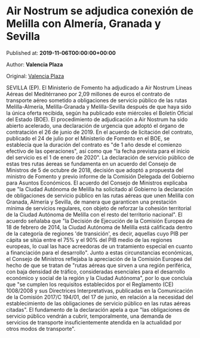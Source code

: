 
# Air Nostrum se adjudica conexión de Melilla con Almería, Granada y Sevilla

Published at: **2019-11-06T00:00:00+00:00**

Author: **Valencia Plaza**

Original: [Valencia Plaza](https://valenciaplaza.com/air-nostrum-se-adjudica-conexion-de-melilla-con-almeria-granada-y-sevilla)

SEVILLA (EP). El Ministerio de Fomento ha adjudicado a Air Nostrum Líneas Aéreas del Meditérraneo por 2,09 millones de euros el contrato de transporte aéreo sometido a obligaciones de servicio público de las rutas Melilla-Almería, Melilla-Granada y Melilla-Sevilla después de que haya sido la única oferta recibida, según ha publicado este miércoles el Boletín Oficial del Estado (BOE).
El procedimiento de adjudicación a Air Nostrum ha sido abierto acelerado, una declaración de urgencia que adoptó el órgano de contratación el 26 de junio de 2019. En el acuerdo de licitación del contrato, publicado el 24 de julio por el Ministerio de Fomento en el BOE, se establecía que la duración del contrato es "de 1 año desde el comienzo efectivo de las operaciones", así como que "la fecha prevista para el inicio del servicio es el 1 de enero de 2020".
La declaración de servicio público de estas tres rutas áereas se fundamenta en un acuerdo del Consejo de Ministros de 5 de octubre de 2018, decisión que adoptó a propuesta del ministro de Fomento y previo informe de la Comisión Delegada del Gobierno para Asuntos Económicos.
El acuerdo del Consejo de Ministros explicaba que "la Ciudad Autónoma de Melilla ha solicitado al Gobierno la declaración de obligaciones de servicio público en las rutas aéreas que unen Melilla con Granada, Almería y Sevilla, de manera que garanticen una prestación mínima de servicios regulares, con objeto de reforzar la cohesión territorial de la Ciudad Autónoma de Melilla con el resto del territorio nacional".
El acuerdo señalaba que "la Decisión de Ejecución de la Comisión Europea de 18 de febrero de 2014, la Ciudad Autónoma de Melilla está calificada dentro de la categoría de regiones 'de transición', es decir, aquellas cuyo PIB per cápita se sitúa entre el 75% y el 90% del PIB medio de las regiones europeas, lo cual las hace acreedoras de un tratamiento especial en cuanto a financiación para el desarrollo".
Junto a estas circunstancias económicas, el Consejo de Ministros reflejaba la apreciación de la Comisión Europea del hecho de que se tratan de "rutas aéreas que sirven a una región periférica, con baja densidad de tráfico, consideradas esenciales para el desarrollo económico y social de la región y la Ciudad Autónoma", por lo que concluía que "se cumplen los requisitos establecidos por el Reglamento (CE) 1008/2008 y sus Directrices Interpretativas, publicadas en la Comunicación de la Comisión 2017/C 194/01, del 17 de junio, en relación a la necesidad del establecimiento de las obligaciones de servicio público en las rutas aéreas citadas".
El fundamento de la declaración apela a que "las obligaciones de servicio público vendrán a cubrir, temporalmente, una demanda de servicios de transporte insuficientemente atendida en la actualidad por otros modos de transporte".
 
